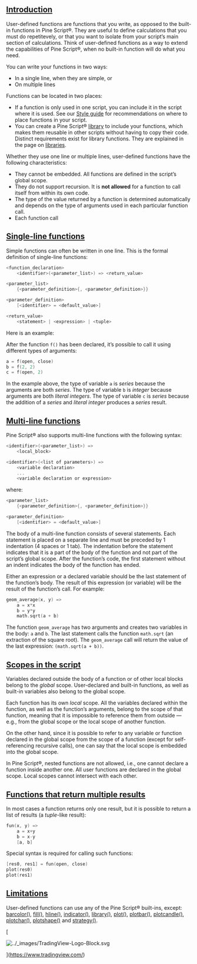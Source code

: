 [Introduction](#id1)
-------------------------------------------------------------------

User-defined functions are functions that you write, as opposed to the built-in functions in Pine Script®. They are useful to define calculations that you must do repetitevely, or that you want to isolate from your script’s main section of calculations. Think of user-defined functions as a way to extend the capabilities of Pine Script®, when no built-in function will do what you need.

You can write your functions in two ways:

*   In a single line, when they are simple, or
*   On multiple lines

Functions can be located in two places:

*   If a function is only used in one script, you can include it in the script where it is used. See our [Style guide](writing/Style_guide.html#pagestyleguide-functiondeclarations) for recommendations on where to place functions in your script.
*   You can create a Pine Script® [library](concepts_Libraries.html#pagelibraries) to include your functions, which makes them reusable in other scripts without having to copy their code. Distinct requirements exist for library functions. They are explained in the page on [libraries](https://tradingview.com/pine-script-docs/en/v5/concepts_Libraries.html#pagelibraries).

Whether they use one line or multiple lines, user-defined functions have the following characteristics:

*   They cannot be embedded. All functions are defined in the script’s global scope.
*   They do not support recursion. It is **not allowed** for a function to call itself from within its own code.
*   The type of the value returned by a function is determined automatically and depends on the type of arguments used in each particular function call.
*   Each function call

[Single-line functions](#id2)
-------------------------------------------------------------------------------------

Simple functions can often be written in one line. This is the formal definition of single-line functions:

```swift
<function_declaration>
    <identifier>(<parameter_list>) => <return_value>

<parameter_list>
    {<parameter_definition>{, <parameter_definition>}}

<parameter_definition>
    [<identifier> = <default_value>]

<return_value>
    <statement> | <expression> | <tuple>

```


Here is an example:

After the function `f()` has been declared, it’s possible to call it using different types of arguments:

```swift
a = f(open, close)
b = f(2, 2)
c = f(open, 2)

```


In the example above, the type of variable `a` is _series_ because the arguments are both _series_. The type of variable `b` is _integer_ because arguments are both _literal integers_. The type of variable `c` is _series_ because the addition of a _series_ and _literal integer_ produces a _series_ result.

[Multi-line functions](#id3)
-----------------------------------------------------------------------------------

Pine Script® also supports multi-line functions with the following syntax:

```swift
<identifier>(<parameter_list>) =>
    <local_block>

<identifier>(<list of parameters>) =>
    <variable declaration>
    ...
    <variable declaration or expression>

```


where:

```swift
<parameter_list>
    {<parameter_definition>{, <parameter_definition>}}

<parameter_definition>
    [<identifier> = <default_value>]

```


The body of a multi-line function consists of several statements. Each statement is placed on a separate line and must be preceded by 1 indentation (4 spaces or 1 tab). The indentation before the statement indicates that it is a part of the body of the function and not part of the script’s global scope. After the function’s code, the first statement without an indent indicates the body of the function has ended.

Either an expression or a declared variable should be the last statement of the function’s body. The result of this expression (or variable) will be the result of the function’s call. For example:

```swift
geom_average(x, y) =>
    a = x*x
    b = y*y
    math.sqrt(a + b)

```


The function `geom_average` has two arguments and creates two variables in the body: `a` and `b`. The last statement calls the function `math.sqrt` (an extraction of the square root). The `geom_average` call will return the value of the last expression: `(math.sqrt(a + b))`.

[Scopes in the script](#id4)
-----------------------------------------------------------------------------------

Variables declared outside the body of a function or of other local blocks belong to the _global_ scope. User-declared and built-in functions, as well as built-in variables also belong to the global scope.

Each function has its own _local_ scope. All the variables declared within the function, as well as the function’s arguments, belong to the scope of that function, meaning that it is impossible to reference them from outside — e.g., from the global scope or the local scope of another function.

On the other hand, since it is possible to refer to any variable or function declared in the global scope from the scope of a function (except for self-referencing recursive calls), one can say that the local scope is embedded into the global scope.

In Pine Script®, nested functions are not allowed, i.e., one cannot declare a function inside another one. All user functions are declared in the global scope. Local scopes cannot intersect with each other.

[Functions that return multiple results](#id5)
-----------------------------------------------------------------------------------------------------------------------

In most cases a function returns only one result, but it is possible to return a list of results (a _tuple_\-like result):

```swift
fun(x, y) =>
    a = x+y
    b = x-y
    [a, b]

```


Special syntax is required for calling such functions:

```swift
[res0, res1] = fun(open, close)
plot(res0)
plot(res1)

```


[Limitations](#id6)
-----------------------------------------------------------------

User-defined functions can use any of the Pine Script® built-ins, except: [barcolor()](https://www.tradingview.com/pine-script-reference/v5/#fun_barcolor), [fill()](https://www.tradingview.com/pine-script-reference/v5/#fun_fill), [hline()](https://www.tradingview.com/pine-script-reference/v5/#fun_hline), [indicator()](https://www.tradingview.com/pine-script-reference/v5/#fun_indicator), [library()](https://www.tradingview.com/pine-script-reference/v5/#fun_library), [plot()](https://www.tradingview.com/pine-script-reference/v5/#fun_plot), [plotbar()](https://www.tradingview.com/pine-script-reference/v5/#fun_plotbar), [plotcandle()](https://www.tradingview.com/pine-script-reference/v5/#fun_plotcandle), [plotchar()](https://www.tradingview.com/pine-script-reference/v5/#fun_plotchar), [plotshape()](https://www.tradingview.com/pine-script-reference/v5/#fun_plotshape) and [strategy()](https://www.tradingview.com/pine-script-reference/v5/#fun_strategy).

[

![../_images/TradingView-Logo-Block.svg](https://tradingview.com/pine-script-docs/en/v5/_images/TradingView-Logo-Block.svg)

](https://www.tradingview.com/)
